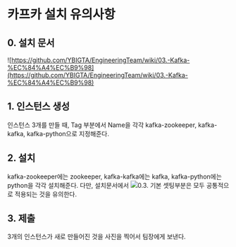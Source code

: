 # 카프카 설치 유의사항

## 0. 설치 문서
![https://github.com/YBIGTA/EngineeringTeam/wiki/03.-Kafka-%EC%84%A4%EC%B9%98](https://github.com/YBIGTA/EngineeringTeam/wiki/03.-Kafka-%EC%84%A4%EC%B9%98)

## 1. 인스턴스 생성
인스턴스 3개를 만들 때, Tag 부분에서 Name을 각각 kafka-zookeeper, kafka-kafka, kafka-python으로 지정해준다.

## 2. 설치
kafka-zookeeper에는 zookeeper, kafka-kafka에는 kafka, kafka-python에는 python을 각각 설치해준다.
다만, 설치문서에서 ![0.3. 기본 셋팅]()부분은 모두 공통적으로 적용되는 것을 유의한다.

## 3. 제출
3개의 인스턴스가 새로 만들어진 것을 사진을 찍어서 팀장에게 보낸다.
